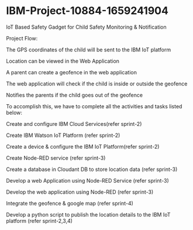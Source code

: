 # IBM-Project-10884-1659241904
IoT Based Safety Gadget for Child Safety Monitoring & Notification

Project Flow:

The GPS coordinates of the child will be sent to the IBM IoT platform

Location can be viewed in the Web Application

A parent can create a geofence in the web application

The web application will check if the child is inside or outside the geofence

Notifies the parents if the child goes out of the geofence


To accomplish this, we have to complete all the activities and tasks listed below:


Create and configure IBM Cloud Services(refer sprint-2)

Create IBM Watson IoT Platform (refer sprint-2)

Create a device & configure the IBM IoT Platform(refer sprint-2)

Create Node-RED service (refer sprint-3)

Create a database in Cloudant DB to store location data (refer sprint-3)

Develop a web Application using Node-RED Service (refer sprint-3)

Develop the web application using Node-RED (refer sprint-3)

Integrate the geofence & google map (refer sprint-4)

Develop a python script to publish the location details to the IBM IoT platform (refer sprint-2,3,4)
